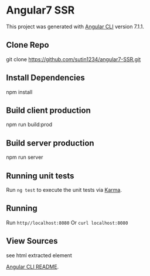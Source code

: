 # Angular7 SSR

This project was generated with [Angular CLI](https://github.com/angular/angular-cli) version 7.1.1.

## Clone Repo

git clone https://github.com/sutin1234/angular7-SSR.git

## Install Dependencies

npm install

## Build client production

npm run build:prod

## Build server production

npm run server

## Running unit tests

Run `ng test` to execute the unit tests via [Karma](https://karma-runner.github.io).

## Running

Run `http//localhost:8080` Or `curl localhost:8080`

## View Sources
see html extracted element

[Angular CLI README](https://github.com/angular/angular-cli/blob/master/README.md).
